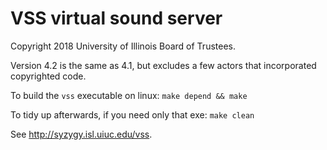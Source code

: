 # VSS virtual sound server

Copyright 2018 University of Illinois Board of Trustees.

Version 4.2 is the same as 4.1, but excludes a few actors that incorporated copyrighted code.

To build the `vss` executable on linux: `make depend && make`

To tidy up afterwards, if you need only that exe: `make clean`

See http://syzygy.isl.uiuc.edu/vss.
